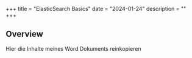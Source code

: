 +++
title = "ElasticSearch Basics"
date = "2024-01-24"
description = ""
+++

## Overview

Hier die Inhalte meines Word Dokuments reinkopieren
